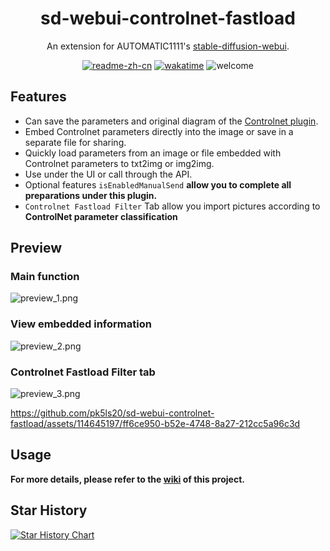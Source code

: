 <div align="center">

# sd-webui-controlnet-fastload
An extension for AUTOMATIC1111's [stable-diffusion-webui](https://github.com/AUTOMATIC1111/stable-diffusion-webui).    
<div>
<a href="https://github.com/pk5ls20/sd-webui-controlnet-fastload/blob/main/README_zh_CN.md"><img alt="readme-zh-cn" src="https://img.shields.io/badge/readme-%E4%B8%AD%E6%96%87%E6%96%87%E6%A1%A3-blue"></a>
<a href="https://wakatime.com/badge/user/4e079db9-a68b-469b-a3b4-1a7e1bb4d357/project/3336df1f-8197-43e3-a08d-fc1a9f87234e"><img src="https://wakatime.com/badge/user/4e079db9-a68b-469b-a3b4-1a7e1bb4d357/project/3336df1f-8197-43e3-a08d-fc1a9f87234e.svg" alt="wakatime"></a>
<img alt="welcome" src="https://img.shields.io/badge/PR_&_issue-welcome-green">
</div>
</div>

## Features
- Can save the parameters and original diagram of the [Controlnet plugin](https://github.com/Mikubill/sd-webui-controlnet).
- Embed Controlnet parameters directly into the image or save in a separate file for sharing.
- Quickly load parameters from an image or file embedded with Controlnet parameters to txt2img or img2img.
- Use under the UI or call through the API.
- Optional features `isEnabledManualSend` **allow you to complete all preparations under this plugin.**
- `Controlnet Fastload Filter` Tab allow you import pictures according to **ControlNet parameter classification**

## Preview
### Main function
![preview_1.png](preview_1.png)
### View embedded information
![preview_2.png](preview_2.png)
### Controlnet Fastload Filter tab
![preview_3.png](preview_3.png)

https://github.com/pk5ls20/sd-webui-controlnet-fastload/assets/114645197/ff6ce950-b52e-4748-8a27-212cc5a96c3d


## Usage
**For more details, please refer to the [wiki](https://github.com/pk5ls20/sd-webui-controlnet-fastload/wiki) of this project.**

## Star History

<a href="https://star-history.com/#pk5ls20/sd-webui-controlnet-fastload&Date">
  <picture>
    <source media="(prefers-color-scheme: dark)" srcset="https://api.star-history.com/svg?repos=pk5ls20/sd-webui-controlnet-fastload&type=Date&theme=dark" />
    <source media="(prefers-color-scheme: light)" srcset="https://api.star-history.com/svg?repos=pk5ls20/sd-webui-controlnet-fastload&type=Date" />
    <img alt="Star History Chart" src="https://api.star-history.com/svg?repos=pk5ls20/sd-webui-controlnet-fastload&type=Date" />
  </picture>
</a>
